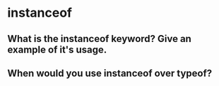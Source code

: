 # instanceof

## What is the instanceof keyword? Give an example of it's usage.
## When would you use instanceof over typeof?